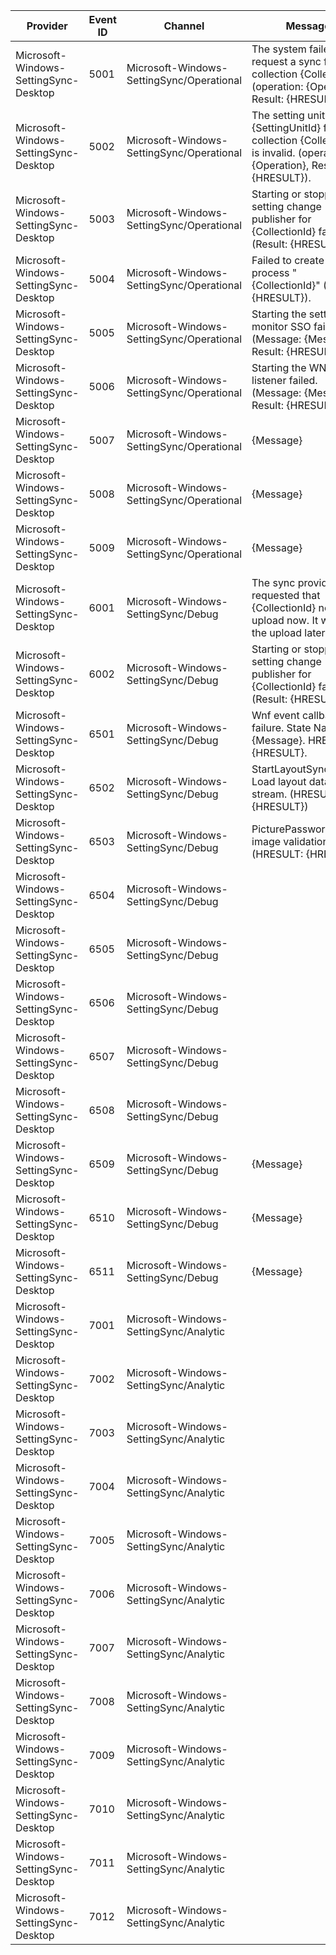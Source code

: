 Provider                               |  Event ID  |  Channel                                    |  Message
---------------------------------------|------------|---------------------------------------------|-------------------------------------------------------------------------------------------------------------------------
Microsoft-Windows-SettingSync-Desktop  |  5001      |  Microsoft-Windows-SettingSync/Operational  |  The system failed to request a sync for collection {CollectionId} (operation: {Operation}, Result: {HRESULT}).
Microsoft-Windows-SettingSync-Desktop  |  5002      |  Microsoft-Windows-SettingSync/Operational  |  The setting unit {SettingUnitId} for collection {CollectionId} is invalid. (operation: {Operation}, Result: {HRESULT}).
Microsoft-Windows-SettingSync-Desktop  |  5003      |  Microsoft-Windows-SettingSync/Operational  |  Starting or stopping setting change publisher for {CollectionId} failed. (Result: {HRESULT})
Microsoft-Windows-SettingSync-Desktop  |  5004      |  Microsoft-Windows-SettingSync/Operational  |  Failed to create process "{CollectionId}" (Result: {HRESULT}).
Microsoft-Windows-SettingSync-Desktop  |  5005      |  Microsoft-Windows-SettingSync/Operational  |  Starting the setting monitor SSO failed.  (Message: {Message}, Result: {HRESULT})
Microsoft-Windows-SettingSync-Desktop  |  5006      |  Microsoft-Windows-SettingSync/Operational  |  Starting the WNF listener failed.  (Message: {Message}, Result: {HRESULT})
Microsoft-Windows-SettingSync-Desktop  |  5007      |  Microsoft-Windows-SettingSync/Operational  |  {Message}
Microsoft-Windows-SettingSync-Desktop  |  5008      |  Microsoft-Windows-SettingSync/Operational  |  {Message}
Microsoft-Windows-SettingSync-Desktop  |  5009      |  Microsoft-Windows-SettingSync/Operational  |  {Message}
Microsoft-Windows-SettingSync-Desktop  |  6001      |  Microsoft-Windows-SettingSync/Debug        |  The sync provider requested that {CollectionId} not upload now.  It will retry the upload later.
Microsoft-Windows-SettingSync-Desktop  |  6002      |  Microsoft-Windows-SettingSync/Debug        |  Starting or stopping setting change publisher for {CollectionId} failed. (Result: {HRESULT})
Microsoft-Windows-SettingSync-Desktop  |  6501      |  Microsoft-Windows-SettingSync/Debug        |  Wnf event callback failure. State Name: {Message}. HRESULT: {HRESULT}.
Microsoft-Windows-SettingSync-Desktop  |  6502      |  Microsoft-Windows-SettingSync/Debug        |  StartLayoutSync - Load layout data from stream. (HRESULT: {HRESULT})
Microsoft-Windows-SettingSync-Desktop  |  6503      |  Microsoft-Windows-SettingSync/Debug        |  PicturePasswordPicture image validation failed (HRESULT: {HRESULT})
Microsoft-Windows-SettingSync-Desktop  |  6504      |  Microsoft-Windows-SettingSync/Debug        |
Microsoft-Windows-SettingSync-Desktop  |  6505      |  Microsoft-Windows-SettingSync/Debug        |
Microsoft-Windows-SettingSync-Desktop  |  6506      |  Microsoft-Windows-SettingSync/Debug        |
Microsoft-Windows-SettingSync-Desktop  |  6507      |  Microsoft-Windows-SettingSync/Debug        |
Microsoft-Windows-SettingSync-Desktop  |  6508      |  Microsoft-Windows-SettingSync/Debug        |
Microsoft-Windows-SettingSync-Desktop  |  6509      |  Microsoft-Windows-SettingSync/Debug        |  {Message}
Microsoft-Windows-SettingSync-Desktop  |  6510      |  Microsoft-Windows-SettingSync/Debug        |  {Message}
Microsoft-Windows-SettingSync-Desktop  |  6511      |  Microsoft-Windows-SettingSync/Debug        |  {Message}
Microsoft-Windows-SettingSync-Desktop  |  7001      |  Microsoft-Windows-SettingSync/Analytic     |
Microsoft-Windows-SettingSync-Desktop  |  7002      |  Microsoft-Windows-SettingSync/Analytic     |
Microsoft-Windows-SettingSync-Desktop  |  7003      |  Microsoft-Windows-SettingSync/Analytic     |
Microsoft-Windows-SettingSync-Desktop  |  7004      |  Microsoft-Windows-SettingSync/Analytic     |
Microsoft-Windows-SettingSync-Desktop  |  7005      |  Microsoft-Windows-SettingSync/Analytic     |
Microsoft-Windows-SettingSync-Desktop  |  7006      |  Microsoft-Windows-SettingSync/Analytic     |
Microsoft-Windows-SettingSync-Desktop  |  7007      |  Microsoft-Windows-SettingSync/Analytic     |
Microsoft-Windows-SettingSync-Desktop  |  7008      |  Microsoft-Windows-SettingSync/Analytic     |
Microsoft-Windows-SettingSync-Desktop  |  7009      |  Microsoft-Windows-SettingSync/Analytic     |
Microsoft-Windows-SettingSync-Desktop  |  7010      |  Microsoft-Windows-SettingSync/Analytic     |
Microsoft-Windows-SettingSync-Desktop  |  7011      |  Microsoft-Windows-SettingSync/Analytic     |
Microsoft-Windows-SettingSync-Desktop  |  7012      |  Microsoft-Windows-SettingSync/Analytic     |